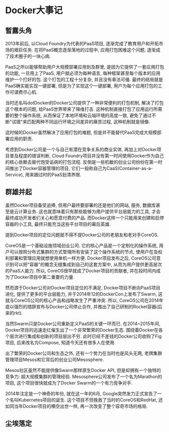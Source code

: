 # Docker大事记



## 暂露头角

2013年前后, 以Cloud Foundry为代表的PaaS项目, 逐渐完成了教育用户和开拓市场的艰巨任务. 在将PaaS概念逐渐落地的过程中, 应用打包困难这个问题, 逐渐成了技术圈子的一块心病. 

PaaS之所以能够帮助用户大规模部署应用到及群里, 是因为它提供了一套应用打包的功能, 一旦用上了PaaS, 用户就必须为每种语言, 每种框架甚至每个版本的应用维护一个打好的包. 这个打包的工程十分复杂, 并且没有章法可循. 最终的结局就是PaaS确实能实现一键部署, 但是为了实现这个一键部署, 用户为每个应用打包的工作可谓费尽心机.

当时还名叫dotDocker的Docker公司提供了一种非常便利的打包机制, 解决了打包这个根本的问题, 给PaaS世界带来了降维打击. 这种机制直接打包了应用运行所需要的整个操作系统, 从而保证了本地环境和云端环境的高度一致, 避免了通过不断"试错"来匹配两种不同运行环境之间差异的痛苦过程,  这种机制就是镜像. 

这时候的Docker虽然解决了应用打包的难题, 但是并不能替代PaaS完成大规模部署应用的职责. 

考虑到Docker公司是一个与自己有潜在竞争关系的商业实体, 再加上对Docker项目普及程度的错误判断, Cloud Foundry项目并没有第一时间使用Docker作为自己的核心依赖去替代饱受诟病的打包流程. 反倒是一些机敏的创业公司纷纷在第一时间推出了Docker容器管理的项目, 它们一般称自己为CaaS(Container-as-a-Service), 用来跟过时的PaaS划清界限.



## 群雄并起

虽然Docker项目备受追捧, 但用户最终要部署的还是他们的网站, 服务, 数据库甚至是云计算业务. 这也就意味着只有那些能够为用户提供平台层能力的工具, 才会最终成功开发者们关心和愿意付费的产品. 而Docker这样一个只能用来创建和启停容器的小工具, 最终只能充当这些平台项目的幕后英雄.

提到Docker项目的定位问题就不得不提Docker公司的老朋友和老对手CoreOS.

CoreOS是一个基础设施领域创业公司. 它的核心产品是一个定制化的操作系统, 用户可以按照分布式集群的方式管理所有安装了这个操作系统的节点, 使用户在及权利部署和管理应用就想使用单机一样方便.  Docker项目发布之后, CoreOS公司意识到可以把"容器"的概念无缝集成到自己的这套方案中, 从而为用户提供更高层次的PaaS人能力. 所以, CoreOS很早就成了Docker项目的贡献者, 并在段时间内成为了Docker项目中第二重要的力量. 

然而源于Docker公司对Docker项目定位的不满足,  Docker项目不断向PaaS项目进化, 提供了更多的平台层能力, 并于2014年12的DockerCon上发布了Swarm, 这就与CoreOS公司的核心产品和战略发生了严重冲突. 所以, CoreOS公司在2014年底以强烈的措辞宣布与Docker公司停止合作, 并推出了自己研制的Rocket容器(后来的rkt).

当然Swarm只是Docker公司重新定义PaaS的关键一环而已. 在2014~2015年间, Docker项目的迅速走红催生出了一个非常繁荣的Docker生态. 围绕着Docker在各个层次进行集成和创新的项目层出不穷. 此时已经不差钱的Docker公司收购了Fig项目, 后来改名为Compose, 知道今天还有很多人在使用.

出了繁荣的Docker公司和生态之外, 还有一个势力在当时也是风头无两, 老牌集群管理项目Mesos和它背后的创业公司Mesosphere.

Mesos社区虽然不能提供像Swarm那样原生Docker API, 但是却拥有一个独特的竞争力: 超大规模集群的管理经验. Mesosphere公司发布了一个名为Marathon的项目, 这个项目很快就成为了Docker Swarm的一个有力竞争对手.



2014年注定是一个神奇的年份, 就在这一年的6月, Google突然发力正式宣告了一个名叫Kubernetes项目的诞生. 这个项目不但挽救了当时的CoreOS和RedHat, 还如同当年Docker项目的横空出世一样, 再一次改变了整个容奇市场的格局.

## 尘埃落定








































